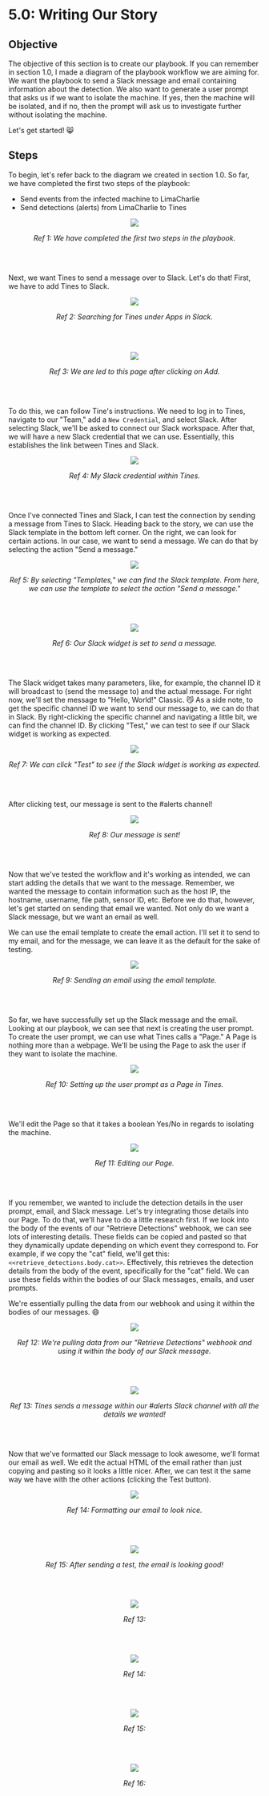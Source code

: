 # 5.0: Writing Our Story
## Objective
The objective of this section is to create our playbook. If you can remember in section 1.0, I made a diagram of the playbook workflow we are aiming for. We want the playbook to send a Slack message and email containing information about the detection. We also want to generate a user prompt that asks us if we want to isolate the machine. If yes, then the machine will be isolated, and if no, then the prompt will ask us to investigate further without isolating the machine. 

Let's get started! 😸

## Steps
To begin, let's refer back to the diagram we created in section 1.0. So far, we have completed the first two steps of the playbook:
- Send events from the infected machine to LimaCharlie
- Send detections (alerts) from LimaCharlie to Tines

<p align="center"><img src="https://i.imgur.com/oysUHMA.png"></p>
<p align="center"><i>Ref 1: We have completed the first two steps in the playbook.</i></p>
<br><br>

Next, we want Tines to send a message over to Slack. Let's do that! First, we have to add Tines to Slack.

<p align="center"><img src="https://i.imgur.com/7uaObsD.png"></p>
<p align="center"><i>Ref 2: Searching for Tines under Apps in Slack.</i></p>
<br><br>

<p align="center"><img src="https://i.imgur.com/Wuxfrck.png"></p>
<p align="center"><i>Ref 3: We are led to this page after clicking on Add.</i></p>
<br><br>

To do this, we can follow Tine's instructions. We need to log in to Tines, navigate to our "Team," add a `New Credential`, and select Slack. After selecting Slack, we'll be asked to connect our Slack workspace. After that, we will have a new Slack credential that we can use. Essentially, this establishes the link between Tines and Slack.

<p align="center"><img src="https://i.imgur.com/PaqihTU.png"></p>
<p align="center"><i>Ref 4: My Slack credential within Tines.</i></p>
<br><br>

Once I've connected Tines and Slack, I can test the connection by sending a message from Tines to Slack. Heading back to the story, we can use the Slack template in the bottom left corner. On the right, we can look for certain actions. In our case, we want to send a message. We can do that by selecting the action "Send a message." 

<p align="center"><img src="https://i.imgur.com/3JyVSWN.png"></p>
<p align="center"><i>Ref 5: By selecting "Templates," we can find the Slack template. From here, we can use the template to select the action "Send a message."</i></p>
<br><br>

<p align="center"><img src="https://i.imgur.com/Ojfxxrf.png"></p>
<p align="center"><i>Ref 6: Our Slack widget is set to send a message.</i></p>
<br><br>

The Slack widget takes many parameters, like, for example, the channel ID it will broadcast to (send the message to) and the actual message. For right now, we'll set the message to "Hello, World!" Classic. 😼 As a side note, to get the specific channel ID we want to send our message to, we can do that in Slack. By right-clicking the specific channel and navigating a little bit, we can find the channel ID. By clicking "Test," we can test to see if our Slack widget is working as expected. 

<p align="center"><img src="https://i.imgur.com/qaGASUI.png"></p>
<p align="center"><i>Ref 7: We can click "Test" to see if the Slack widget is working as expected.</i></p>
<br><br>

After clicking test, our message is sent to the #alerts channel!

<p align="center"><img src="https://i.imgur.com/Mk24tR9.png"></p>
<p align="center"><i>Ref 8: Our message is sent!</i></p>
<br><br>

Now that we've tested the workflow and it's working as intended, we can start adding the details that we want to the message. Remember, we wanted the message to contain information such as the host IP, the hostname, username, file path, sensor ID, etc. Before we do that, however, let's get started on sending that email we wanted. Not only do we want a Slack message, but we want an email as well.

We can use the email template to create the email action. I'll set it to send to my email, and for the message, we can leave it as the default for the sake of testing.

<p align="center"><img src="https://i.imgur.com/gGXa4Zq.png"></p>
<p align="center"><i>Ref 9: Sending an email using the email template.</i></p>
<br><br>

So far, we have successfully set up the Slack message and the email. Looking at our playbook, we can see that next is creating the user prompt. To create the user prompt, we can use what Tines calls a "Page." A Page is nothing more than a webpage. We'll be using the Page to ask the user if they want to isolate the machine. 

<p align="center"><img src="https://i.imgur.com/mKHCkfL.png"></p>
<p align="center"><i>Ref 10: Setting up the user prompt as a Page in Tines.</i></p>
<br><br>

We'll edit the Page so that it takes a boolean Yes/No in regards to isolating the machine. 

<p align="center"><img src="https://i.imgur.com/8L8HAD3.png"></p>
<p align="center"><i>Ref 11: Editing our Page.</i></p>
<br><br>
                    
If you remember, we wanted to include the detection details in the user prompt, email, and Slack message. Let's try integrating those details into our Page. To do that, we'll have to do a little research first. If we look into the body of the events of our "Retrieve Detections" webhook, we can see lots of interesting details. These fields can be copied and pasted so that they dynamically update depending on which event they correspond to. For example, if we copy the "cat" field, we'll get this: `<<retrieve_detections.body.cat>>`. Effectively, this retrieves the detection details from the body of the event, specifically for the "cat" field. We can use these fields within the bodies of our Slack messages, emails, and user prompts. 

We're essentially pulling the data from our webhook and using it within the bodies of our messages. 😄

<p align="center"><img src="https://i.imgur.com/klJjAOz.png"></p>
<p align="center"><i>Ref 12: We're pulling data from our "Retrieve Detections" webhook and using it within the body of our Slack message.</i></p>
<br><br>

<p align="center"><img src="https://i.imgur.com/R7yUz5Q.png"></p>
<p align="center"><i>Ref 13: Tines sends a message within our #alerts Slack channel with all the details we wanted!</i></p>
<br><br>

Now that we've formatted our Slack message to look awesome, we'll format our email as well. We edit the actual HTML of the email rather than just copying and pasting so it looks a little nicer. After, we can test it the same way we have with the other actions (clicking the Test button).

<p align="center"><img src="https://i.imgur.com/S4RKtVW.png"></p>
<p align="center"><i>Ref 14: Formatting our email to look nice. </i></p>
<br><br>

<p align="center"><img src="https://i.imgur.com/4nf6xFU.png"></p>
<p align="center"><i>Ref 15: After sending a test, the email is looking good!</i></p>
<br><br>

<p align="center"><img src="https://i.imgur.com/wdr9lBc.png"></p>
<p align="center"><i>Ref 13:</i></p>
<br><br>

<p align="center"><img src="https://i.imgur.com/z1JTdOf.png"></p>
<p align="center"><i>Ref 14:</i></p>
<br><br>

<p align="center"><img src="https://i.imgur.com/eetYzPX.png"></p>
<p align="center"><i>Ref 15:</i></p>
<br><br>

<p align="center"><img src="https://i.imgur.com/reESucI.png"></p>
<p align="center"><i>Ref 16:</i></p>
<br><br>




